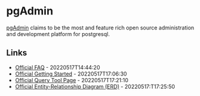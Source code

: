 # pgAdmin

[pgAdmin](https://www.pgadmin.org/) claims to be the most and feature rich open source administration and development platform for postgresql.

## Links

* [Official FAQ](https://www.pgadmin.org/faq/) - 20220517T14:44:20
* [Official Getting Started](https://www.pgadmin.org/docs/pgadmin4/latest/getting_started.html) - 20220517T17:06:30
* [Official Query Tool Page](https://www.pgadmin.org/docs/pgadmin4/latest/query_tool.html) - 20220517T17:21:10
* [Official Entity-Relationship Diagram (ERD)](https://www.pgadmin.org/docs/pgadmin4/latest/erd_tool.html) - 20220517:T17:25:50
